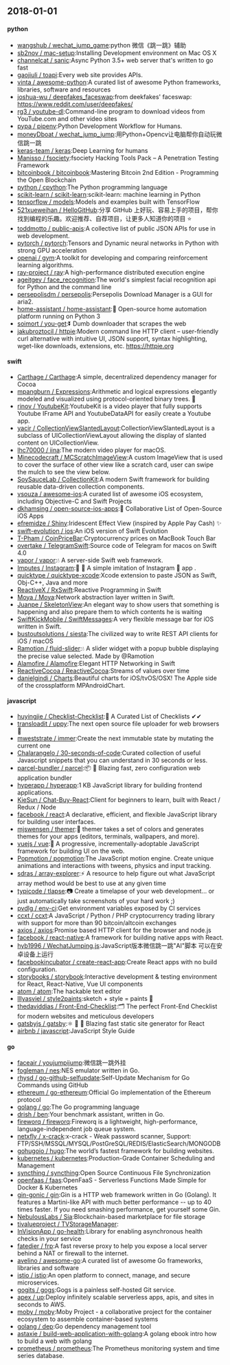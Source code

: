 ## 2018-01-01

#### python
* [wangshub / wechat_jump_game](https://github.com/wangshub/wechat_jump_game):python 微信《跳一跳》辅助
* [sb2nov / mac-setup](https://github.com/sb2nov/mac-setup):Installing Development environment on Mac OS X
* [channelcat / sanic](https://github.com/channelcat/sanic):Async Python 3.5+ web server that's written to go fast
* [gaojiuli / toapi](https://github.com/gaojiuli/toapi):Every web site provides APIs.
* [vinta / awesome-python](https://github.com/vinta/awesome-python):A curated list of awesome Python frameworks, libraries, software and resources
* [joshua-wu / deepfakes_faceswap](https://github.com/joshua-wu/deepfakes_faceswap):from deekfakes' faceswap: https://www.reddit.com/user/deepfakes/
* [rg3 / youtube-dl](https://github.com/rg3/youtube-dl):Command-line program to download videos from YouTube.com and other video sites
* [pypa / pipenv](https://github.com/pypa/pipenv):Python Development Workflow for Humans.
* [moneyDboat / wechat_jump_jump](https://github.com/moneyDboat/wechat_jump_jump):用Python+Opencv让电脑帮你自动玩微信跳一跳
* [keras-team / keras](https://github.com/keras-team/keras):Deep Learning for humans
* [Manisso / fsociety](https://github.com/Manisso/fsociety):fsociety Hacking Tools Pack – A Penetration Testing Framework
* [bitcoinbook / bitcoinbook](https://github.com/bitcoinbook/bitcoinbook):Mastering Bitcoin 2nd Edition - Programming the Open Blockchain
* [python / cpython](https://github.com/python/cpython):The Python programming language
* [scikit-learn / scikit-learn](https://github.com/scikit-learn/scikit-learn):scikit-learn: machine learning in Python
* [tensorflow / models](https://github.com/tensorflow/models):Models and examples built with TensorFlow
* [521xueweihan / HelloGitHub](https://github.com/521xueweihan/HelloGitHub):分享 GitHub 上好玩、容易上手的项目，帮你找到编程的乐趣。欢迎推荐、自荐项目，让更多人知道你的项目 ⭐️
* [toddmotto / public-apis](https://github.com/toddmotto/public-apis):A collective list of public JSON APIs for use in web development.
* [pytorch / pytorch](https://github.com/pytorch/pytorch):Tensors and Dynamic neural networks in Python with strong GPU acceleration
* [openai / gym](https://github.com/openai/gym):A toolkit for developing and comparing reinforcement learning algorithms.
* [ray-project / ray](https://github.com/ray-project/ray):A high-performance distributed execution engine
* [ageitgey / face_recognition](https://github.com/ageitgey/face_recognition):The world's simplest facial recognition api for Python and the command line
* [persepolisdm / persepolis](https://github.com/persepolisdm/persepolis):Persepolis Download Manager is a GUI for aria2.
* [home-assistant / home-assistant](https://github.com/home-assistant/home-assistant):🏡 Open-source home automation platform running on Python 3
* [soimort / you-get](https://github.com/soimort/you-get):⏬ Dumb downloader that scrapes the web
* [jakubroztocil / httpie](https://github.com/jakubroztocil/httpie):Modern command line HTTP client – user-friendly curl alternative with intuitive UI, JSON support, syntax highlighting, wget-like downloads, extensions, etc. https://httpie.org

#### swift
* [Carthage / Carthage](https://github.com/Carthage/Carthage):A simple, decentralized dependency manager for Cocoa
* [mpangburn / Expressions](https://github.com/mpangburn/Expressions):Arithmetic and logical expressions elegantly modeled and visualized using protocol-oriented binary trees. 🌳
* [rinov / YoutubeKit](https://github.com/rinov/YoutubeKit):YoutubeKit is a video player that fully supports Youtube IFrame API and YoutubeDataAPI for easily create a Youtube app.
* [yacir / CollectionViewSlantedLayout](https://github.com/yacir/CollectionViewSlantedLayout):CollectionViewSlantedLayout is a subclass of UICollectionViewLayout allowing the display of slanted content on UICollectionView.
* [lhc70000 / iina](https://github.com/lhc70000/iina):The modern video player for macOS.
* [Minecodecraft / MCScratchImageView](https://github.com/Minecodecraft/MCScratchImageView):A custom ImageView that is used to cover the surface of other view like a scratch card, user can swipe the mulch to see the view below.
* [SoySauceLab / CollectionKit](https://github.com/SoySauceLab/CollectionKit):A modern Swift framework for building reusable data-driven collection components.
* [vsouza / awesome-ios](https://github.com/vsouza/awesome-ios):A curated list of awesome iOS ecosystem, including Objective-C and Swift Projects
* [dkhamsing / open-source-ios-apps](https://github.com/dkhamsing/open-source-ios-apps):📱 Collaborative List of Open-Source iOS Apps
* [efremidze / Shiny](https://github.com/efremidze/Shiny):Iridescent Effect View (inspired by Apple Pay Cash) ✨
* [swift-evolution / ios](https://github.com/swift-evolution/ios):An iOS version of Swift Evolution
* [T-Pham / CoinPriceBar](https://github.com/T-Pham/CoinPriceBar):Cryptocurrency prices on MacBook Touch Bar
* [overtake / TelegramSwift](https://github.com/overtake/TelegramSwift):Source code of Telegram for macos on Swift 4.0
* [vapor / vapor](https://github.com/vapor/vapor):💧 A server-side Swift web framework.
* [Imputes / Instagram](https://github.com/Imputes/Instagram):📱 💯 A simple imitation of Instagram  app .
* [quicktype / quicktype-xcode](https://github.com/quicktype/quicktype-xcode):Xcode extension to paste JSON as Swift, Obj-C++, Java and more
* [ReactiveX / RxSwift](https://github.com/ReactiveX/RxSwift):Reactive Programming in Swift
* [Moya / Moya](https://github.com/Moya/Moya):Network abstraction layer written in Swift.
* [Juanpe / SkeletonView](https://github.com/Juanpe/SkeletonView):An elegant way to show users that something is happening and also prepare them to which contents he is waiting
* [SwiftKickMobile / SwiftMessages](https://github.com/SwiftKickMobile/SwiftMessages):A very flexible message bar for iOS written in Swift.
* [bustoutsolutions / siesta](https://github.com/bustoutsolutions/siesta):The civilized way to write REST API clients for iOS / macOS
* [Ramotion / fluid-slider](https://github.com/Ramotion/fluid-slider):💧 A slider widget with a popup bubble displaying the precise value selected. Made by @Ramotion
* [Alamofire / Alamofire](https://github.com/Alamofire/Alamofire):Elegant HTTP Networking in Swift
* [ReactiveCocoa / ReactiveCocoa](https://github.com/ReactiveCocoa/ReactiveCocoa):Streams of values over time
* [danielgindi / Charts](https://github.com/danielgindi/Charts):Beautiful charts for iOS/tvOS/OSX! The Apple side of the crossplatform MPAndroidChart.

#### javascript
* [huyingjie / Checklist-Checklist](https://github.com/huyingjie/Checklist-Checklist):🌈 A Curated List of Checklists ✔︎✔︎
* [transloadit / uppy](https://github.com/transloadit/uppy):The next open source file uploader for web browsers 🐶
* [mweststrate / immer](https://github.com/mweststrate/immer):Create the next immutable state by mutating the current one
* [Chalarangelo / 30-seconds-of-code](https://github.com/Chalarangelo/30-seconds-of-code):Curated collection of useful Javascript snippets that you can understand in 30 seconds or less.
* [parcel-bundler / parcel](https://github.com/parcel-bundler/parcel):📦 🚀 Blazing fast, zero configuration web application bundler
* [hyperapp / hyperapp](https://github.com/hyperapp/hyperapp):1 KB JavaScript library for building frontend applications.
* [KieSun / Chat-Buy-React](https://github.com/KieSun/Chat-Buy-React):Client for beginners to learn, built with React / Redux / Node
* [facebook / react](https://github.com/facebook/react):A declarative, efficient, and flexible JavaScript library for building user interfaces.
* [mjswensen / themer](https://github.com/mjswensen/themer):🎨 themer takes a set of colors and generates themes for your apps (editors, terminals, wallpapers, and more).
* [vuejs / vue](https://github.com/vuejs/vue):🖖 A progressive, incrementally-adoptable JavaScript framework for building UI on the web.
* [Popmotion / popmotion](https://github.com/Popmotion/popmotion):The JavaScript motion engine. Create unique animations and interactions with tweens, physics and input tracking.
* [sdras / array-explorer](https://github.com/sdras/array-explorer):⚡️ A resource to help figure out what JavaScript array method would be best to use at any given time
* [typicode / tlapse](https://github.com/typicode/tlapse):📷 Create a timelapse of your web development... or just automatically take screenshots of your hard work ;)
* [pvdlg / env-ci](https://github.com/pvdlg/env-ci):Get environment variables exposed by CI services
* [ccxt / ccxt](https://github.com/ccxt/ccxt):A JavaScript / Python / PHP cryptocurrency trading library with support for more than 90 bitcoin/altcoin exchanges
* [axios / axios](https://github.com/axios/axios):Promise based HTTP client for the browser and node.js
* [facebook / react-native](https://github.com/facebook/react-native):A framework for building native apps with React.
* [hyb1996 / WechatJumping.js](https://github.com/hyb1996/WechatJumping.js):JavaScript版本微信跳一跳"AI"脚本 可以在安卓设备上运行
* [facebookincubator / create-react-app](https://github.com/facebookincubator/create-react-app):Create React apps with no build configuration.
* [storybooks / storybook](https://github.com/storybooks/storybook):Interactive development & testing environment for React, React-Native, Vue UI components
* [atom / atom](https://github.com/atom/atom):The hackable text editor
* [lllyasviel / style2paints](https://github.com/lllyasviel/style2paints):sketch + style = paints 🎨
* [thedaviddias / Front-End-Checklist](https://github.com/thedaviddias/Front-End-Checklist):🗂 The perfect Front-End Checklist for modern websites and meticulous developers
* [gatsbyjs / gatsby](https://github.com/gatsbyjs/gatsby):⚛️ 📄 🚀 Blazing fast static site generator for React
* [airbnb / javascript](https://github.com/airbnb/javascript):JavaScript Style Guide

#### go
* [faceair / youjumpijump](https://github.com/faceair/youjumpijump):微信跳一跳外挂
* [fogleman / nes](https://github.com/fogleman/nes):NES emulator written in Go.
* [rhysd / go-github-selfupdate](https://github.com/rhysd/go-github-selfupdate):Self-Update Mechanism for Go Commands using GitHub
* [ethereum / go-ethereum](https://github.com/ethereum/go-ethereum):Official Go implementation of the Ethereum protocol
* [golang / go](https://github.com/golang/go):The Go programming language
* [drish / ben](https://github.com/drish/ben):Your benchmark assistant, written in Go.
* [fireworq / fireworq](https://github.com/fireworq/fireworq):Fireworq is a lightweight, high-performance, language-independent job queue system.
* [netxfly / x-crack](https://github.com/netxfly/x-crack):x-crack - Weak password scanner, Support: FTP/SSH/MSSQL/MYSQL/PostGreSQL/REDIS/ElasticSearch/MONGODB
* [gohugoio / hugo](https://github.com/gohugoio/hugo):The world’s fastest framework for building websites.
* [kubernetes / kubernetes](https://github.com/kubernetes/kubernetes):Production-Grade Container Scheduling and Management
* [syncthing / syncthing](https://github.com/syncthing/syncthing):Open Source Continuous File Synchronization
* [openfaas / faas](https://github.com/openfaas/faas):OpenFaaS - Serverless Functions Made Simple for Docker & Kubernetes
* [gin-gonic / gin](https://github.com/gin-gonic/gin):Gin is a HTTP web framework written in Go (Golang). It features a Martini-like API with much better performance -- up to 40 times faster. If you need smashing performance, get yourself some Gin.
* [NebulousLabs / Sia](https://github.com/NebulousLabs/Sia):Blockchain-based marketplace for file storage
* [tivalueproject / TVStorageManager](https://github.com/tivalueproject/TVStorageManager):
* [InVisionApp / go-health](https://github.com/InVisionApp/go-health):Library for enabling asynchronous health checks in your service
* [fatedier / frp](https://github.com/fatedier/frp):A fast reverse proxy to help you expose a local server behind a NAT or firewall to the internet.
* [avelino / awesome-go](https://github.com/avelino/awesome-go):A curated list of awesome Go frameworks, libraries and software
* [istio / istio](https://github.com/istio/istio):An open platform to connect, manage, and secure microservices.
* [gogits / gogs](https://github.com/gogits/gogs):Gogs is a painless self-hosted Git service.
* [apex / up](https://github.com/apex/up):Deploy infinitely scalable serverless apps, apis, and sites in seconds to AWS.
* [moby / moby](https://github.com/moby/moby):Moby Project - a collaborative project for the container ecosystem to assemble container-based systems
* [golang / dep](https://github.com/golang/dep):Go dependency management tool
* [astaxie / build-web-application-with-golang](https://github.com/astaxie/build-web-application-with-golang):A golang ebook intro how to build a web with golang
* [prometheus / prometheus](https://github.com/prometheus/prometheus):The Prometheus monitoring system and time series database.
